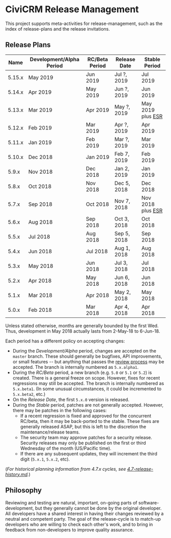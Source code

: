 # CiviCRM Release Management

This project supports meta-activities for release-management, such as the
index of release-plans and the release invitations.

## Release Plans

| Name   | Development/Alpha Period | RC/Beta Period  | Release Date   | Stable Period |
| ------ | ------------------------ | --------------- |----------------| ------------- |
| 5.15.x | May 2019                 | Jun 2019        | Jul ?, 2019    | Jul 2019      |
| 5.14.x | Apr 2019                 | May 2019        | Jun ?, 2019    | Jun 2019      |
| 5.13.x | Mar 2019                 | Apr 2019        | May ?, 2019    | May 2019 plus [ESR](https://civicrm.org/blog/josh/civicrm-version-57-candidate-for-extended-security-release) |
| 5.12.x | Feb 2019                 | Mar 2019        | Apr ?, 2019    | Apr 2019      |
| 5.11.x | Jan 2019                 | Feb 2019        | Mar ?, 2019    | Mar 2019      |
| 5.10.x | Dec 2018                 | Jan 2019        | Feb 7, 2019    | Feb 2019      |
| 5.9.x  | Nov 2018                 | Dec 2018        | Jan 2, 2019    | Jan 2019      |
| 5.8.x  | Oct 2018                 | Nov 2018        | Dec 5, 2018    | Dec 2018      |
| 5.7.x  | Sep 2018                 | Oct 2018        | Nov 7, 2018    | Nov 2018 plus [ESR](https://civicrm.org/blog/josh/civicrm-version-57-candidate-for-extended-security-release) |
| 5.6.x  | Aug 2018                 | Sep 2018        | Oct 3, 2018    | Oct 2018      |
| 5.5.x  | Jul 2018                 | Aug 2018        | Sep 5, 2018    | Sep 2018      |
| 5.4.x  | Jun 2018                 | Jul 2018        | Aug 1, 2018    | Aug 2018      |
| 5.3.x  | May 2018                 | Jun 2018        | Jul 3, 2018    | Jul 2018      |
| 5.2.x  | Apr 2018                 | May 2018        | Jun 6, 2018    | Jun 2018      |
| 5.1.x  | Mar 2018                 | Apr 2018        | May 2, 2018    | May 2018      |
| 5.0.x  | Feb 2018                 | Mar 2018        | Apr 4, 2018    | Apr 2018      |

Unless stated otherwise, months are generally bounded by the first Wed. Thus, development in May 2018 actually lasts from 2-May-18 to 6-Jun-18.

Each period has a different policy on accepting changes:

* During the *Development/Alpha* period, changes are accepted on the `master` branch.  These should generally be bugfixes, API improvements,
  or small features -- but anything that passes the [review process](https://docs.civicrm.org/dev/en/latest/standards/review/) may be accepted.
  The branch is internally numbered as `5.x.alpha1`.
* During the *RC/Beta* period, a new branch (e.g. `5.0` or `5.1` or `5.2`) is created. There is a general freeze on scope.
  However, fixes for recent regressions may still be accepted. The branch is internally numbered as `5.x.beta1`. (In some
  unusual circumstances, it could be incremented to `5.x.beta2`, etc.)
* On the *Release Date*, the first `5.x.0` version is released.
* During the *Stable* period, patches are not generally accepted. However, there may be patches in the following cases:
    * If a recent regression is fixed and approved for the concurrent RC/beta, then it may be back-ported to the stable.
      These fixes are generally released ASAP, but this is left to the discretion the maintenance/release teams.
    * The security team may approve patches for a security release. Security releases may only be published on the
      first or third Wednesday of the month (US/Pacific time).
    * If there are any subsequent updates, they will increment the third digit (`5.x.1`, `5.x.2`, etc).

(*For historical planning information from 4.7.x cycles, see [4.7-release-history.md](doc/4.7-release-history.md).*)

## Philosophy

Reviewing and testing are natural, important, on-going parts of software-development, but they generally cannot be done by the original developer. All developers have a shared interest in having their changes reviewed by a neutral and competent party. The goal of the release-cycle is to match-up developers who are willing to check each other's work, and to bring in feedback from non-developers to improve quality assurance.

